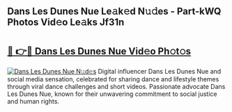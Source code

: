 ## Dans Les Dunes Nue Le𝚊k𝚎d N𝚞𝚍es - Part-kWQ Photos Vid𝚎o Le𝚊ks Jf31n

# <h2><a href="http://fb03ts.evod.top/?m=Dans+Les+Dunes+Nue">🔗 👉🔴 Dans Les Dunes Nue Vid𝚎o Ph𝚘t𝚘s</a></h2>

[![Dans Les Dunes Nue N𝚞d𝚎s](https://i.imgur.com/8V9OHl7.gif)](http://fb03ts.evod.top/?m=Dans+Les+Dunes+Nue)
Digital influencer Dans Les Dunes Nue and social media sensation, celebrated for sharing dance and lifestyle themes through viral dance challenges and short videos. Passionate advocate Dans Les Dunes Nue, known for their unwavering commitment to social justice and human rights. 
